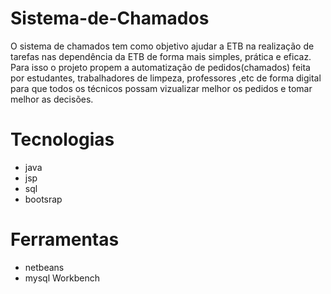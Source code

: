 # Sistema-de-Chamados
O sistema de chamados tem como objetivo ajudar a ETB na realização de tarefas nas dependência da ETB de forma mais simples, prática e eficaz.
Para isso o projeto propem a automatização de pedidos(chamados) feita por estudantes, trabalhadores de limpeza, professores ,etc de forma digital
para que todos os técnicos possam vizualizar melhor os pedidos e tomar melhor as decisões.

# Tecnologias
- java
- jsp
- sql
- bootsrap
# Ferramentas
- netbeans
- mysql Workbench

